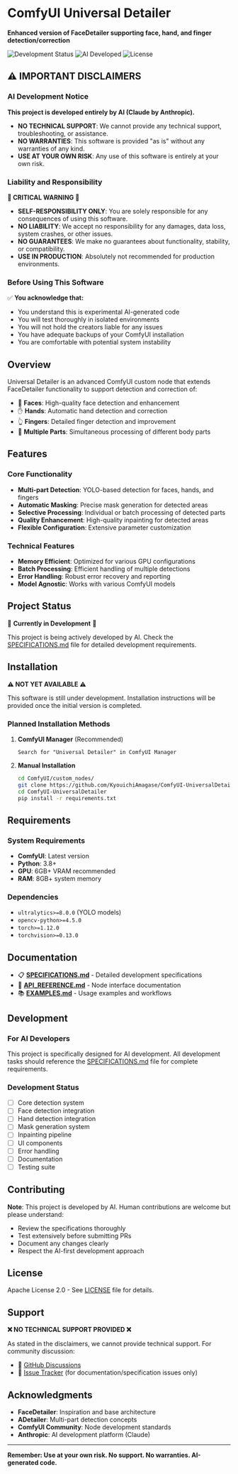 # ComfyUI Universal Detailer

**Enhanced version of FaceDetailer supporting face, hand, and finger detection/correction**

![Development Status](https://img.shields.io/badge/status-in%20development-yellow)
![AI Developed](https://img.shields.io/badge/development-AI%20powered-blue)
![License](https://img.shields.io/badge/license-Apache%202.0-green)

## ⚠️ IMPORTANT DISCLAIMERS

### AI Development Notice
**This project is developed entirely by AI (Claude by Anthropic).** 

- **NO TECHNICAL SUPPORT**: We cannot provide any technical support, troubleshooting, or assistance.
- **NO WARRANTIES**: This software is provided "as is" without any warranties of any kind.
- **USE AT YOUR OWN RISK**: Any use of this software is entirely at your own risk.

### Liability and Responsibility

**🚨 CRITICAL WARNING 🚨**

- **SELF-RESPONSIBILITY ONLY**: You are solely responsible for any consequences of using this software.
- **NO LIABILITY**: We accept no responsibility for any damages, data loss, system crashes, or other issues.
- **NO GUARANTEES**: We make no guarantees about functionality, stability, or compatibility.
- **USE IN PRODUCTION**: Absolutely not recommended for production environments.

### Before Using This Software

✅ **You acknowledge that:**
- You understand this is experimental AI-generated code
- You will test thoroughly in isolated environments
- You will not hold the creators liable for any issues
- You have adequate backups of your ComfyUI installation
- You are comfortable with potential system instability

## Overview

Universal Detailer is an advanced ComfyUI custom node that extends FaceDetailer functionality to support detection and correction of:

- 👤 **Faces**: High-quality face detection and enhancement
- ✋ **Hands**: Automatic hand detection and correction
- 👆 **Fingers**: Detailed finger detection and improvement
- 🎯 **Multiple Parts**: Simultaneous processing of different body parts

## Features

### Core Functionality
- **Multi-part Detection**: YOLO-based detection for faces, hands, and fingers
- **Automatic Masking**: Precise mask generation for detected areas
- **Selective Processing**: Individual or batch processing of detected parts
- **Quality Enhancement**: High-quality inpainting for detected areas
- **Flexible Configuration**: Extensive parameter customization

### Technical Features
- **Memory Efficient**: Optimized for various GPU configurations
- **Batch Processing**: Efficient handling of multiple detections
- **Error Handling**: Robust error recovery and reporting
- **Model Agnostic**: Works with various ComfyUI models

## Project Status

🚧 **Currently in Development** 🚧

This project is being actively developed by AI. Check the [SPECIFICATIONS.md](SPECIFICATIONS.md) file for detailed development requirements.

## Installation

**⚠️ NOT YET AVAILABLE ⚠️**

This software is still under development. Installation instructions will be provided once the initial version is completed.

### Planned Installation Methods

1. **ComfyUI Manager** (Recommended)
   ```
   Search for "Universal Detailer" in ComfyUI Manager
   ```

2. **Manual Installation**
   ```bash
   cd ComfyUI/custom_nodes/
   git clone https://github.com/KyouichiAmagase/ComfyUI-UniversalDetailer.git
   cd ComfyUI-UniversalDetailer
   pip install -r requirements.txt
   ```

## Requirements

### System Requirements
- **ComfyUI**: Latest version
- **Python**: 3.8+
- **GPU**: 6GB+ VRAM recommended
- **RAM**: 8GB+ system memory

### Dependencies
- `ultralytics>=8.0.0` (YOLO models)
- `opencv-python>=4.5.0`
- `torch>=1.12.0`
- `torchvision>=0.13.0`

## Documentation

- 📋 [**SPECIFICATIONS.md**](SPECIFICATIONS.md) - Detailed development specifications
- 🔧 [**API_REFERENCE.md**](API_REFERENCE.md) - Node interface documentation
- 📚 [**EXAMPLES.md**](EXAMPLES.md) - Usage examples and workflows

## Development

### For AI Developers

This project is specifically designed for AI development. All development tasks should reference the [SPECIFICATIONS.md](SPECIFICATIONS.md) file for complete requirements.

### Development Status

- [ ] Core detection system
- [ ] Face detection integration
- [ ] Hand detection integration
- [ ] Mask generation system
- [ ] Inpainting pipeline
- [ ] UI components
- [ ] Error handling
- [ ] Documentation
- [ ] Testing suite

## Contributing

**Note**: This project is developed by AI. Human contributions are welcome but please understand:

- Review the specifications thoroughly
- Test extensively before submitting PRs
- Document any changes clearly
- Respect the AI-first development approach

## License

Apache License 2.0 - See [LICENSE](LICENSE) file for details.

## Support

**❌ NO TECHNICAL SUPPORT PROVIDED ❌**

As stated in the disclaimers, we cannot provide technical support. For community discussion:

- 💬 [GitHub Discussions](https://github.com/KyouichiAmagase/ComfyUI-UniversalDetailer/discussions)
- 🐛 [Issue Tracker](https://github.com/KyouichiAmagase/ComfyUI-UniversalDetailer/issues) (for documentation/specification issues only)

## Acknowledgments

- **FaceDetailer**: Inspiration and base architecture
- **ADetailer**: Multi-part detection concepts
- **ComfyUI Community**: Node development standards
- **Anthropic**: AI development platform (Claude)

---

**Remember: Use at your own risk. No support. No warranties. AI-generated code.**